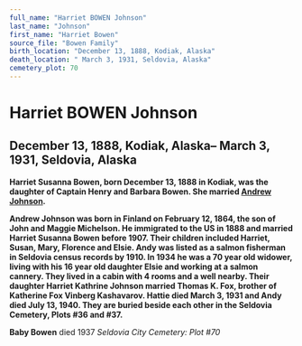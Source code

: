 ```yaml
---
full_name: "Harriet BOWEN Johnson"
last_name: "Johnson"
first_name: "Harriet Bowen"
source_file: "Bowen Family"
birth_location: "December 13, 1888, Kodiak, Alaska"
death_location: " March 3, 1931, Seldovia, Alaska"
cemetery_plot: 70
---
```

# Harriet BOWEN Johnson

## December 13, 1888, Kodiak, Alaska– March 3, 1931, Seldovia, Alaska

**Harriet Susanna Bowen, born December 13, 1888 in Kodiak, was the
daughter of Captain Henry and Barbara Bowen. She married [Andrew
Johnson](Andrew%20Johnson.md).**

**Andrew Johnson was born in Finland on February 12, 1864, the son of
John and Maggie Michelson. He immigrated to the US in 1888 and married
Harriet Susanna Bowen before 1907. Their children included Harriet,
Susan, Mary, Florence and Elsie. Andy was listed as a salmon fisherman
in Seldovia census records by 1910. In 1934 he was a 70 year old
widower, living with his 16 year old daughter Elsie and working at a
salmon cannery. They lived in a cabin with 4 rooms and a well nearby.
Their daughter Harriet Kathrine Johnson married Thomas K. Fox, brother
of Katherine Fox Vinberg Kashavarov. Hattie died March 3, 1931 and Andy
died July 13, 1940. They are buried beside each other in the Seldovia
Cemetery, Plots \#36 and \#37.**

**Baby Bowen** died 1937 *Seldovia City Cemetery: Plot \#70*

